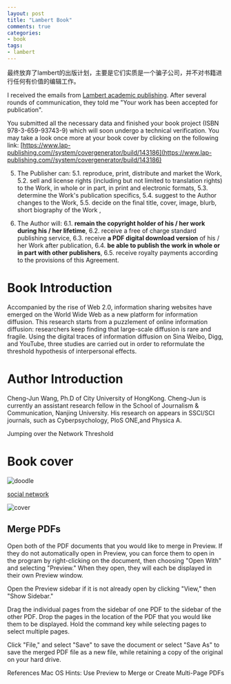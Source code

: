 ```yaml
---
layout: post
title: "Lambert Book"
comments: true
categories:
- book
tags:
- lambert
---
```


最终放弃了lambert的出版计划，主要是它们实质是一个骗子公司，并不对书籍进行任何有价值的编辑工作。

I received the emails from [Lambert academic publishing](http://www.lap-publishing.com). After several rounds of communication, they told me "Your work has been accepted for publication".

You submitted all the necessary data and finished your book project (ISBN 978-3-659-93743-9) which will soon undergo a technical verification.
You may take a look once more at your book cover by clicking on the following link:
[https://www.lap-publishing.com//system/covergenerator/build/143186](https://www.lap-publishing.com//system/covergenerator/build/143186)

5. The Publisher can:
5.1. reproduce, print, distribute and market the Work,
5.2. sell and license rights (including but not limited to translation rights) to the Work, in whole or in part, in print and electronic formats,
5.3. determine the Work's publication specifics, 5.4. suggest to the Author changes to the Work,
5.5. decide on the final title, cover, image, blurb, short biography of the Work ,

6. The Author will:
6.1. **remain the copyright holder of his / her work during his / her lifetime**,
6.2. receive a free of charge standard publishing service,
6.3. receive **a PDF digital download version** of his / her Work after publication,
6.4. **be able to publish the work in whole or in part with other publishers**,
6.5. receive royalty payments according to the provisions of this Agreement.


# Book Introduction
Accompanied by the rise of Web 2.0, information sharing websites have emerged on the World Wide Web as a new platform for information diffusion. This research starts from a puzzlement of online information diffusion: researchers keep finding that large-scale diffusion is rare and fragile. Using the digital traces of information diffusion on Sina Weibo, Digg, and YouTube, three studies are carried out in order to reformulate the threshold hypothesis of interpersonal effects.

# Author Introduction

Cheng-Jun Wang, Ph.D of City University of HongKong. Cheng-Jun is currently an assistant research
fellow in the School of Journalism & Communication, Nanjing University. His research on appears in SSCI/SCI journals, such as Cyberpsychology, PloS ONE,and Physica A.

Jumping over the Network Threshold

# Book cover

![doodle](http://oaf2qt3yk.bkt.clouddn.com/2148c28b402cd5c75b4c339c76d194c8.png)



[social network](https://www.ingimage.com/imagedetails/79006660_extInt0/ING_43319_01455-Ingimage-contributors-The-concept-of-social-networks-internet-and-online.html)


![cover](http://oaf2qt3yk.bkt.clouddn.com/811b49c9a851a7031fb79e6a72e73fd2.png)

## Merge PDFs

Open both of the PDF documents that you would like to merge in Preview. If they do not automatically open in Preview, you can force them to open in the program by right-clicking on the document, then choosing "Open With" and selecting "Preview." When they open, they will each be displayed in their own Preview window.

Open the Preview sidebar if it is not already open by clicking "View," then "Show Sidebar."

Drag the individual pages from the sidebar of one PDF to the sidebar of the other PDF. Drop the pages in the location of the PDF that you would like them to be displayed. Hold the command key while selecting pages to select multiple pages.

Click "File," and select "Save" to save the document or select "Save As" to save the merged PDF file as a new file, while retaining a copy of the original on your hard drive.

References
Mac OS Hints: Use Preview to Merge or Create Multi-Page PDFs
